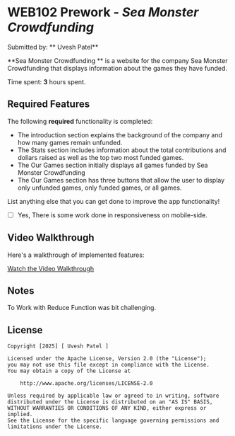 # WEB102 Prework - *Sea Monster Crowdfunding*

Submitted by: ** Uvesh Patel**

**Sea Monster Crowdfunding ** is a website for the company Sea Monster Crowdfunding that displays information about the games they have funded.

Time spent: **3** hours spent. 

## Required Features

The following **required** functionality is completed:

*  The introduction section explains the background of the company and how many games remain unfunded.
*  The Stats section includes information about the total contributions and dollars raised as well as the top two most funded games.
*  The Our Games section initially displays all games funded by Sea Monster Crowdfunding
*  The Our Games section has three buttons that allow the user to display only unfunded games, only funded games, or all games.


 List anything else that you can get done to improve the app functionality!
* [ ] Yes, There is some work done in responsiveness on mobile-side.

## Video Walkthrough

Here's a walkthrough of implemented features:

<a href="https://www.loom.com/share/3d270b0bb4cd4ea58cd38d24b7b05385?sid=70dc62e4-533b-48b5-96a8-dfd4d317e774" title="Video Walkthrough">
  Watch the Video Walkthrough
</a>


## Notes

To Work with Reduce Function was bit challenging.

## License

    Copyright [2025] [ Uvesh Patel ]

    Licensed under the Apache License, Version 2.0 (the "License");
    you may not use this file except in compliance with the License.
    You may obtain a copy of the License at

        http://www.apache.org/licenses/LICENSE-2.0

    Unless required by applicable law or agreed to in writing, software
    distributed under the License is distributed on an "AS IS" BASIS,
    WITHOUT WARRANTIES OR CONDITIONS OF ANY KIND, either express or implied.
    See the License for the specific language governing permissions and
    limitations under the License.
